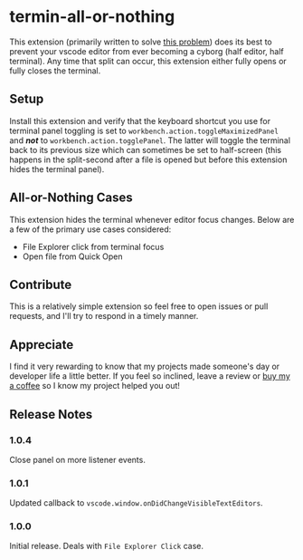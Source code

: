 # termin-all-or-nothing

This extension (primarily written to solve [this problem](https://github.com/microsoft/vscode/issues/131319))
does its best to prevent your vscode editor from ever becoming a cyborg
(half editor, half terminal). Any time that split can occur, this extension
either fully opens or fully closes the terminal.

## Setup

Install this extension and verify that the keyboard
shortcut you use for terminal panel toggling is set to
`workbench.action.toggleMaximizedPanel` and ***not*** to
`workbench.action.togglePanel`. The latter will toggle the
terminal back to its previous size which can sometimes
be set to half-screen (this happens in the split-second
after a file is opened but before this extension hides the
terminal panel).

## All-or-Nothing Cases

This extension hides the terminal whenever editor focus changes.
Below are a few of the primary use cases considered:

 - File Explorer click from terminal focus
 - Open file from Quick Open
## Contribute

This is a relatively simple extension so feel free to open issues or
pull requests, and I'll try to respond in a timely manner.

## Appreciate

I find it very rewarding to know that my projects made someone's day or
developer life a little better. If you feel so inclined, leave a review
or [buy my a coffee](https://paypal.me/sleepfrog) so I know my project helped
you out!

## Release Notes

### 1.0.4

Close panel on more listener events.

### 1.0.1

Updated callback to `vscode.window.onDidChangeVisibleTextEditors`.


### 1.0.0

Initial release. Deals with `File Explorer Click` case.
